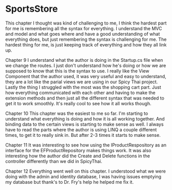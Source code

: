 # SportsStore
This chapter I thought was kind of challenging to me, I think the hardest part for me is
remembering all the syntax for everything. I understand the MVC and model and what goes where
and have a good understanding of what everything does, but just remembering the syntax is challenging
for me.
The hardest thing for me, is just keeping track of everything and how they all link up.

Chapter 9
I understand what the author is doing in the Startup.cs file when we change the routes. I just don't understand how he's doing or how
we are supposed to know that this is the syntax to use.
I really like the View Component that the author used, it was very useful and easy to understand, they are a lot like the 
parial views we are using in our Spicy Thai project.
Lastly the thing I struggled with the most was the shopping cart part. Just how everything communicated with each other
and having to make the extension methods and then just all the different syntax that was needed to get it to work smoothly.
It's really cool to see how it all works though.

Chapter 10
This chapter was the easiest to me so far. I'm starting to understand what everything is doing and
how it is all working together. And binding data to the certain views is starting to make sense as well.
I always have to read the parts where the author is using LINQ a couple different times, to get it to really 
sink in. But after 2-3 times it starts to make sense.

Chapter 11
It was interesting to see how using the IProductRespository as an interface for the EFProductRepository makes things work.
It was also interesting how the author did the Create and Delete functions in the controller differently than we did in SpicyThai.

Chapter 12
Everything went well on this chapter. I understood what we were doing with the admin and identity database, I was having issues emptying my
database but thank's to Dr. Fry's help he helped me fix it.
